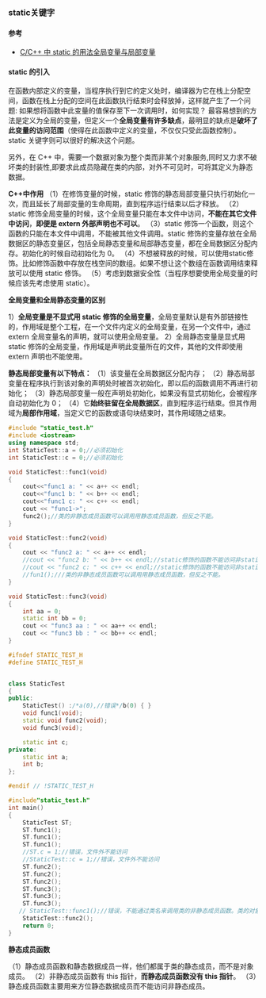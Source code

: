 ### static关键字

#### 参考
* [C/C++ 中 static 的用法全局变量与局部变量](https://www.runoob.com/w3cnote/cpp-static-usage.html)


#### static 的引入  
在函数内部定义的变量，当程序执行到它的定义处时，编译器为它在栈上分配空间，函数在栈上分配的空间在此函数执行结束时会释放掉，这样就产生了一个问题: 如果想将函数中此变量的值保存至下一次调用时，如何实现？ 最容易想到的方法是定义为全局的变量，但定义一个**全局变量有许多缺点**，最明显的缺点是**破坏了此变量的访问范围**（使得在此函数中定义的变量，不仅仅只受此函数控制）。static 关键字则可以很好的解决这个问题。

另外，在 C++ 中，需要一个数据对象为整个类而非某个对象服务,同时又力求不破坏类的封装性,即要求此成员隐藏在类的内部，对外不可见时，可将其定义为静态数据。


**C++中作用**
（1）在修饰变量的时候，static 修饰的静态局部变量只执行初始化一次，而且延长了局部变量的生命周期，直到程序运行结束以后才释放。
（2）static 修饰全局变量的时候，这个全局变量只能在本文件中访问，**不能在其它文件中访问**，**即便是 extern 外部声明也不可以**。
（3）static 修饰一个函数，则这个函数的只能在本文件中调用，不能被其他文件调用。static 修饰的变量存放在全局数据区的静态变量区，包括全局静态变量和局部静态变量，都在全局数据区分配内存。初始化的时候自动初始化为 0。
（4）不想被释放的时候，可以使用static修饰。比如修饰函数中存放在栈空间的数组。如果不想让这个数组在函数调用结束释放可以使用 static 修饰。
（5）考虑到数据安全性（当程序想要使用全局变量的时候应该先考虑使用 static）。


**全局变量和全局静态变量的区别**

1）**全局变量是不显式用 static 修饰的全局变量**，全局变量默认是有外部链接性的，作用域是整个工程，在一个文件内定义的全局变量，在另一个文件中，通过 extern 全局变量名的声明，就可以使用全局变量。
2）全局静态变量是显式用 static 修饰的全局变量，作用域是声明此变量所在的文件，其他的文件即使用 extern 声明也不能使用。



**静态局部变量有以下特点：**
（1）该变量在全局数据区分配内存；
（2）静态局部变量在程序执行到该对象的声明处时被首次初始化，即以后的函数调用不再进行初始化；
（3）静态局部变量一般在声明处初始化，如果没有显式初始化，会被程序自动初始化为 0；
（4）它**始终驻留在全局数据区**，直到程序运行结束。但其作用域为**局部作用域**，当定义它的函数或语句块结束时，其作用域随之结束。
```C++
#include "static_test.h"
#include <iostream>
using namespace std;
int StaticTest::a = 0;//必须初始化
int StaticTest::c = 0;//必须初始化

void StaticTest::func1(void)
{
	cout<<"func1 a: " << a++ << endl;
	cout<<"func1 b: " << b++ << endl;
	cout<<"func1 c: " << c++ << endl;
    cout << "func1->";
	func2();//类的非静态成员函数可以调用用静态成员函数，但反之不能。
}

void StaticTest::func2(void)
{
	cout << "func2 a: " << a++ << endl;
	//cout << "func2 b: " << b++ << endl;//static修饰的函数不能访问非static变量
	//cout << "func2 c: " << c++ << endl;//static修饰的函数不能访问非static变量
	//fun1();///类的非静态成员函数可以调用用静态成员函数，但反之不能。
}

void StaticTest::func3(void)
{
	int aa = 0;
	static int bb = 0;
	cout << "func3 aa : " << aa++ << endl;
	cout << "func3 bb : " << bb++ << endl;
}

```
```C++
#ifndef STATIC_TEST_H
#define STATIC_TEST_H


class StaticTest
{
public:
	StaticTest() :/*a(0),//错误*/b(0) { }
	void func1(void);
	static void func2(void);
    void func3(void);

	static int c;
private:
	static int a;
	int b;
};

#endif // !STATIC_TEST_H

```
```C++
#include"static_test.h"
int main()
{
    StaticTest ST;
    ST.func1();
    ST.func1();
    ST.func1();
    //ST.c = 1;//错误，文件外不能访问
    //StaticTest::c = 1;//错误，文件外不能访问
    ST.func2();
    ST.func2();
    ST.func2();
    ST.func3();
    ST.func3();
    ST.func3();
   // StaticTest::func1();//错误，不能通过类名来调用类的非静态成员函数。类的对象可以使用静态成员函数和非静态成员函数
    StaticTest::func2();
    return 0;
}
```

**静态成员函数**

（1）静态成员函数和静态数据成员一样，他们都属于类的静态成员，而不是对象成员。
（2）非静态成员函数有 this 指针，**而静态成员函数没有 this 指针**。
（3）静态成员函数主要用来方位静态数据成员而不能访问非静态成员。